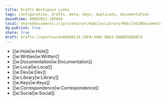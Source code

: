```yaml
---
title: Drafts Workspace Links
tags: configuration, drafts, meta, keys, duplicate, documentation
davodtime: 09082022-105605
local: shareddocuments:///private/var/mobile/Library/Mobile%20Documents/iCloud~md~obsidian/Documents/OBSHIDDIAN/drafts/05608C14-29FA-44AF-B6D3-5A0DE5ED88C9.md
dg-publish: true
share: true
draft: drafts://open?uuid=05608C14-29FA-44AF-B6D3-5A0DE5ED88C9
---
```

- [[w:Hole|w:Hole]]
- [[w:Written|w:Written]]
- [[w:Documentation|w:Documentation]]
- [[w:Local|w:Local]]
- [[w:Dev|w:Dev]]
- [[w:Library|w:Library]]
- [[w:Keys|w:Keys]]
- [[w:Correspondence|w:Correspondence]]
- [[w:Social|w:Social]]